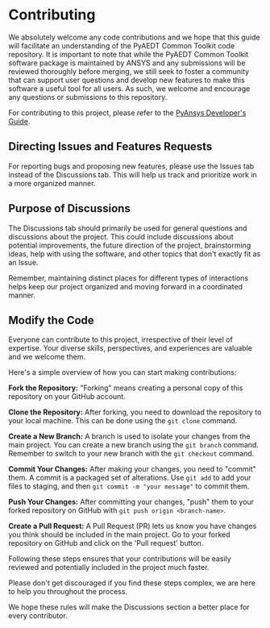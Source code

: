# Contributing

We absolutely welcome any code contributions and we hope that this
guide will facilitate an understanding of the PyAEDT Common Toolkit code
repository. It is important to note that while the PyAEDT Common Toolkit
software package is maintained by ANSYS and any submissions will be reviewed
thoroughly before merging, we still seek to foster a community that can
support user questions and develop new features to make this software
a useful tool for all users. As such, we welcome and encourage any
questions or submissions to this repository.

For contributing to this project, please refer to the [PyAnsys Developer's Guide].

[PyAnsys Developer's Guide]: https://dev.docs.pyansys.com/index.html

## Directing Issues and Features Requests

For reporting bugs and proposing new features, please use the Issues tab instead of the Discussions tab. This will help us track and prioritize work in a more organized manner.

## Purpose of Discussions

The Discussions tab should primarily be used for general questions and discussions about the project. This could include discussions about potential improvements, the future direction of the project, brainstorming ideas, help with using the software, and other topics that don't exactly fit as an Issue.

Remember, maintaining distinct places for different types of interactions helps keep our project organized and moving forward in a coordinated manner.

## Modify the Code

Everyone can contribute to this project, irrespective of their level of expertise. Your diverse skills, perspectives, and experiences are valuable and we welcome them.

Here's a simple overview of how you can start making contributions:

**Fork the Repository:** "Forking" means creating a personal copy of this repository on your GitHub account.

**Clone the Repository:** After forking, you need to download the repository to your local machine. This can be done using the `git clone` command.

**Create a New Branch:** A branch is used to isolate your changes from the main project. You can create a new branch using the `git branch` command. Remember to switch to your new branch with the `git checkout` command.

**Commit Your Changes:** After making your changes, you need to "commit" them. A commit is a packaged set of alterations. Use `git add` to add your files to staging, and then `git commit -m "your message"` to commit them.

**Push Your Changes:** After committing your changes, "push" them to your forked repository on GitHub with `git push origin <branch-name>`.

**Create a Pull Request:** A Pull Request (PR) lets us know you have changes you think should be included in the main project. Go to your forked repository on GitHub and click on the 'Pull request' button.

Following these steps ensures that your contributions will be easily reviewed and potentially included in the project much faster.

Please don't get discouraged if you find these steps complex, we are here to help you throughout the process.

We hope these rules will make the Discussions section a better place for every contributor.
